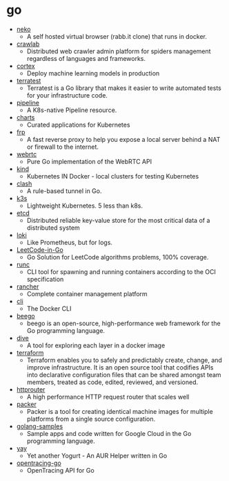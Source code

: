 # go
- [neko](https://github.com/nurdism/neko)
  - A self hosted virtual browser (rabb.it clone) that runs in docker.
- [crawlab](https://github.com/crawlab-team/crawlab)
  - Distributed web crawler admin platform for spiders management regardless of languages and frameworks.
- [cortex](https://github.com/cortexlabs/cortex)
  - Deploy machine learning models in production
- [terratest](https://github.com/gruntwork-io/terratest)
  - Terratest is a Go library that makes it easier to write automated tests for your infrastructure code.
- [pipeline](https://github.com/tektoncd/pipeline)
  - A K8s-native Pipeline resource.
- [charts](https://github.com/helm/charts)
  - Curated applications for Kubernetes
- [frp](https://github.com/fatedier/frp)
  - A fast reverse proxy to help you expose a local server behind a NAT or firewall to the internet.
- [webrtc](https://github.com/pion/webrtc)
  - Pure Go implementation of the WebRTC API
- [kind](https://github.com/kubernetes-sigs/kind)
  - Kubernetes IN Docker - local clusters for testing Kubernetes
- [clash](https://github.com/Dreamacro/clash)
  - A rule-based tunnel in Go.
- [k3s](https://github.com/rancher/k3s)
  - Lightweight Kubernetes. 5 less than k8s.
- [etcd](https://github.com/etcd-io/etcd)
  - Distributed reliable key-value store for the most critical data of a distributed system
- [loki](https://github.com/grafana/loki)
  - Like Prometheus, but for logs.
- [LeetCode-in-Go](https://github.com/aQuaYi/LeetCode-in-Go)
  - Go Solution for LeetCode algorithms problems, 100% coverage.
- [runc](https://github.com/opencontainers/runc)
  - CLI tool for spawning and running containers according to the OCI specification
- [rancher](https://github.com/rancher/rancher)
  - Complete container management platform
- [cli](https://github.com/docker/cli)
  - The Docker CLI
- [beego](https://github.com/astaxie/beego)
  - beego is an open-source, high-performance web framework for the Go programming language.
- [dive](https://github.com/wagoodman/dive)
  - A tool for exploring each layer in a docker image
- [terraform](https://github.com/hashicorp/terraform)
  - Terraform enables you to safely and predictably create, change, and improve infrastructure. It is an open source tool that codifies APIs into declarative configuration files that can be shared amongst team members, treated as code, edited, reviewed, and versioned.
- [httprouter](https://github.com/julienschmidt/httprouter)
  - A high performance HTTP request router that scales well
- [packer](https://github.com/hashicorp/packer)
  - Packer is a tool for creating identical machine images for multiple platforms from a single source configuration.
- [golang-samples](https://github.com/GoogleCloudPlatform/golang-samples)
  - Sample apps and code written for Google Cloud in the Go programming language.
- [yay](https://github.com/Jguer/yay)
  - Yet another Yogurt - An AUR Helper written in Go
- [opentracing-go](https://github.com/opentracing/opentracing-go)
  - OpenTracing API for Go
